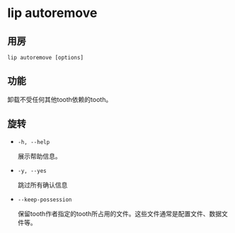 # lip autoremove

## 用房

```shell
lip autoremove [options]
```

## 功能

卸载不受任何其他tooth依赖的tooth。

## 旋转

- `-h, --help`

  展示帮助信息。

- `-y, --yes`

  跳过所有确认信息

- `--keep-possession`

  保留tooth作者指定的tooth所占用的文件。这些文件通常是配置文件、数据文件等。